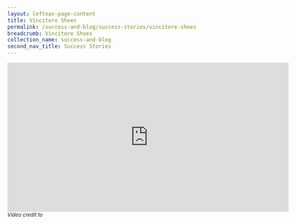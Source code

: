 ```yaml
---
layout: leftnav-page-content
title: Vincitore Shoes
permalink: /success-and-blog/success-stories/vincitore-shoes
breadcrumb: Vincitore Shoes
collection_name: success-and-blog
second_nav_title: Success Stories
---
```


<iframe src="https://player.vimeo.com/video/530226447?badge=0&amp;autopause=0&amp;player_id=0&amp;app_id=58479" width="640" height="340" frameborder="0" allow="autoplay; fullscreen; picture-in-picture" allowfullscreen title="SIRSxVINCiTORE Shoes.mp4"></iframe>
<small><i>Video credit to</i></small>
